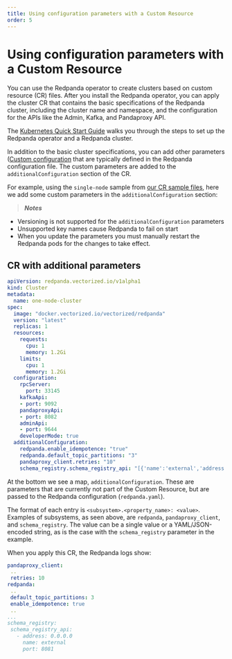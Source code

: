 ```yaml
---
title: Using configuration parameters with a Custom Resource
order: 5
---
```

# Using configuration parameters with a Custom Resource

You can use the Redpanda operator to create clusters based on custom resource (CR) files.
After you install the Redpanda operator, you can apply the cluster CR that contains the basic specifications of the Redpanda cluster,
including the cluster name and namespace, and the configuration for the APIs like the Admin, Kafka, and Pandaproxy API.

The [Kubernetes Quick Start Guide](/docs/kubernetes-deployment) walks you through the steps to set up the Redpanda operator and a Redpanda cluster.

In addition to the basic cluster specifications, you can add other parameters ([Custom configuration](/docs/configuration) that are typically defined in the Redpanda configuration file.
The custom parameters are added to the `additionalConfiguration` section of the CR.

For example, using the `single-node` sample from [our CR sample files](https://github.com/vectorizedio/redpanda/tree/dev/src/go/k8s/config/samples), here we add some custom parameters in the `additionalConfiguration` section:

> **_Notes_**
  - Versioning is not supported for the `additionalConfiguration` parameters
  - Unsupported key names cause Redpanda to fail on start
  - When you update the parameters you must manually restart the Redpanda pods for the changes to take effect.

## CR with additional parameters

```yaml
apiVersion: redpanda.vectorized.io/v1alpha1
kind: Cluster
metadata:
  name: one-node-cluster
spec:
  image: "docker.vectorized.io/vectorized/redpanda"
  version: "latest"
  replicas: 1
  resources:
    requests:
      cpu: 1
      memory: 1.2Gi
    limits:
      cpu: 1
      memory: 1.2Gi
  configuration:
    rpcServer:
      port: 33145
    kafkaApi:
    - port: 9092
    pandaproxyApi:
    - port: 8082
    adminApi:
    - port: 9644
    developerMode: true
  additionalConfiguration:
    redpanda.enable_idempotence: "true"
    redpanda.default_topic_partitions: "3"
    pandaproxy_client.retries: "10"
    schema_registry.schema_registry_api: "[{'name':'external','address':'0.0.0.0','port':8081}]"
```

 At the bottom we see a map, `additionalConfiguration`. These are parameters that are currently not part of the Custom Resource, but are passed to the Redpanda configuration (`redpanda.yaml`).

 The format of each entry is `<subsystem>.<property_name>: <value>`. Examples of subsystems, as seen above, are `redpanda`, `pandaproxy_client`, and `schema_registry`. The value can be a single value or a YAML/JSON-encoded string, as is the case with the `schema_registry` parameter in the example.

 When you apply this CR, the Redpanda logs show:

 ```yaml
 pandaproxy_client:
  ..
  retries: 10
redpanda:
  ..
  default_topic_partitions: 3
  enable_idempotence: true
  ..
...
schema_registry:
  schema_registry_api:
    - address: 0.0.0.0
      name: external
      port: 8081
```
